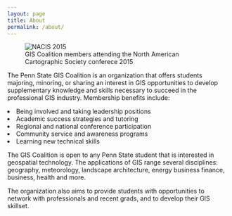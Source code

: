 ```yaml
---
layout: page
title: About
permalink: /about/
---
```


<figure>
<img src="{{ site.baseurl }}/assets/NACIS2015.jpg" title="NACIS 2015" class="profile">
<figcaption>GIS Coalition members attending the North American Cartographic Society conferece 2015</figcaption>
</figure>

The Penn State GIS Coalition is an organization that offers students majoring, minoring, or sharing an interest in GIS opportunities to develop supplementary knowledge and skills necessary to succeed in the professional GIS industry.
Membership benefits include: 
<li>Being involved and taking leadership positions</li>
<li>Academic success strategies and tutoring</li>
<li>Regional and national conference participation</li>
<li>Community service and awareness programs</li>
<li>Learning new technical skills</li>

The GIS Coalition is open to any Penn State student that is interested in geospatial technology. The applications of GIS range several disciplines: geography, meteorology, landscape architecture, energy business finance, business, health and more.

The organization also aims to provide students with opportunities to network with professionals and recent grads, and to develop their GIS skillset.


[centrarium]: https://github.com/bencentra/centrarium
[bencentra]: http://bencentra.com
[jekyll]: https://github.com/jekyll/jekyll
